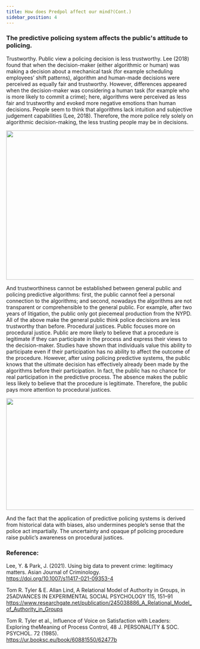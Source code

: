 ```yaml
---
title: How does Predpol affect our mind?(Cont.)
sidebar_position: 4
---
```


### The predictive policing system affects the public's attitude to policing. 

Trustworthy. Public view a policing decision is less trustworthy. Lee (2018) found that when the decision-maker (either algorithmic or human) was making a decision about a mechanical task (for example scheduling employees’ shift patterns), algorithm and human-made decisions were perceived as equally fair and trustworthy. However, differences appeared when the decision-maker was considering a human task (for example who is more likely to commit a crime); here, algorithms were perceived as less fair and trustworthy and evoked more negative emotions than human decisions. People seem to think that algorithms lack intuition and subjective judgement capabilities (Lee, 2018). Therefore, the more police rely solely on algorithmic decision-making, the less trusting people may be in decisions. 

<div align='center'>
<img
  src="https://lh4.googleusercontent.com/sTSO2mlWlK0es3OryyyMoQLNUlSMOfSGbiL1Si3bCvM39dANUJlNgKVG2B-H1q0eghA8YOkDouGrtMrB0HWvONcVuGayoC6-tQh0Twzvh-ydowT-x1VNKtGTstI9zLYqjh52-kMF" 
  width = "600" height = "400" alt=""/>
</div>

And trustworthiness cannot be established between general public and policing predictive algorithms: first, the public cannot feel a personal connection to the algorithms; and second, nowadays the algorithms are not transparent or comprehensible to the general public. For example, after two years of litigation, the public only got piecemeal production from the NYPD. All of the above make the general public think police decisions are less trustworthy than before. 
Procedural justices. Public focuses more on procedural justice. Public are more likely to believe that a procedure is legitimate if they can participate in the process and express their views to the decision-maker. Studies have shown that individuals value this ability to participate even if their participation has no ability to affect the outcome of the procedure. However, after using policing predictive systems, the public knows that the ultimate decision has effectively already been made by the algorithms before their participation. In fact, the public has no chance for real participation in the predictive process. The absence makes the public less likely to believe that the procedure is legitimate. Therefore, the public pays more attention to procedural justices. 

<div align='center'>
<img
  src="https://lh6.googleusercontent.com/fS9g1BVrW7rxjfP1JFNa4PYJSczYHVJmacl1IdqYaRyw8yZ7DISh_zDt1QmhgKk4eXiXdWNv3P91Zia4cuWsVa5tOSwZjz-GJc6zHvflpYvHGBXx6lsFE3br8dfHVoiPcCAnD7qF" 
  width = "600" height = "300" alt=""/>
</div>

And the fact that the application of predictive policing systems is derived from historical data with biases, also undermines people’s sense that the police act impartially. The uncertainty and opaque pf policing procedure raise public’s awareness on procedural justices. 

### Reference: 

Lee, Y. & Park, J. (2021). Using big data to prevent crime: legitimacy matters. Asian Journal of Criminology.   
https://doi.org/10.1007/s11417-021-09353-4

Tom R. Tyler & E. Allan Lind, A Relational Model of Authority in Groups, in 25ADVANCES IN EXPERIMENTAL SOCIAL PSYCHOLOGY 115, 151–91
https://www.researchgate.net/publication/245038886_A_Relational_Model_of_Authority_in_Groups

Tom R. Tyler et al., Influence of Voice on Satisfaction with Leaders: Exploring theMeaning of Process Control, 48 J. PERSONALITY & SOC. PSYCHOL. 72 (1985).   
https://ur.booksc.eu/book/60881550/62477b